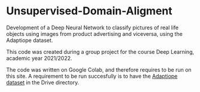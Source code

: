 # Unsupervised-Domain-Aligment
Development of a Deep Neural Network to classify pictures of real life objects using images from product advertising and viceversa, using the Adaptiope dataset. 

This code was created during a group project for the course Deep Learning, academic year 2021/2022.

The code was written on Google Colab, and therefore requires to be run on this site. A requirement to be run succesfully is to have the [Adaptiope dataset](https://drive.google.com/file/d/1FmdsvetC0oVyrFJ9ER7fcN-cXPOWx2gq/view?usp=sharing) in the Drive directory.
